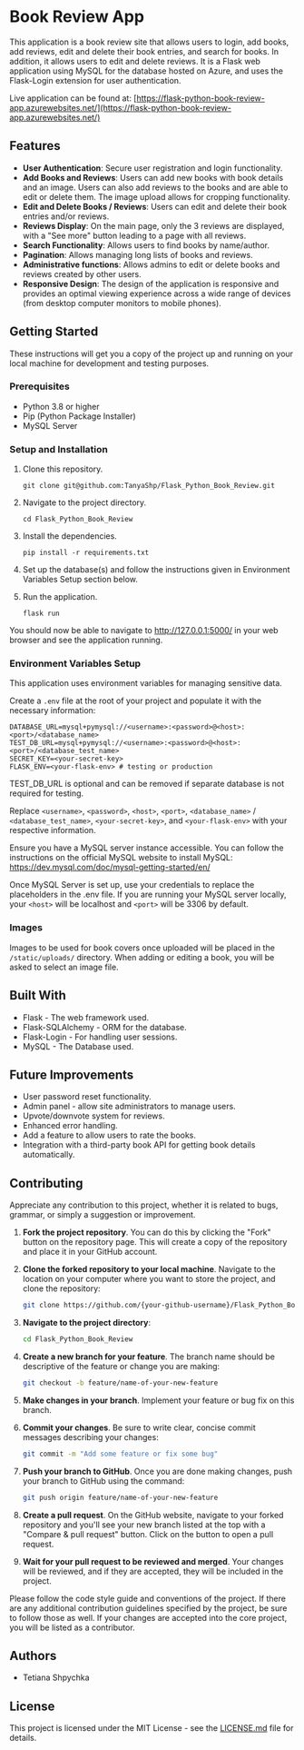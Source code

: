 # Book Review App

This application is a book review site that allows users to login, add books, add reviews, edit and delete their book entries, and search for books. In addition, it allows users to edit and delete reviews. It is a Flask web application using MySQL for the database hosted on Azure, and uses the Flask-Login extension for user authentication.

Live application can be found at: [https://flask-python-book-review-app.azurewebsites.net/](https://flask-python-book-review-app.azurewebsites.net/)

## Features

- **User Authentication**: Secure user registration and login functionality.
- **Add Books and Reviews**: Users can add new books with book details and an image. Users can also add reviews to the books and are able to edit or delete them. The image upload allows for cropping functionality.
- **Edit and Delete Books / Reviews**: Users can edit and delete their book entries and/or reviews.
- **Reviews Display**: On the main page, only the 3 reviews are displayed, with a "See more" button leading to a page with all reviews.
- **Search Functionality**: Allows users to find books by name/author.
- **Pagination**: Allows managing long lists of books and reviews.
- **Administrative functions**: Allows admins to edit or delete books and reviews created by other users.
- **Responsive Design**: The design of the application is responsive and provides an optimal viewing experience across a wide range of devices (from desktop computer monitors to mobile phones).

## Getting Started

These instructions will get you a copy of the project up and running on your local machine for development and testing purposes.

### Prerequisites

- Python 3.8 or higher
- Pip (Python Package Installer)
- MySQL Server

### Setup and Installation

1. Clone this repository.
    ```
    git clone git@github.com:TanyaShp/Flask_Python_Book_Review.git
    ```

2. Navigate to the project directory.
    ```
    cd Flask_Python_Book_Review
    ```

3. Install the dependencies.
    ```
    pip install -r requirements.txt
    ```

4. Set up the database(s) and follow the instructions given in Environment Variables Setup section below.
5. Run the application.
    ```
    flask run
    ```

You should now be able to navigate to http://127.0.0.1:5000/ in your web browser and see the application running.

### Environment Variables Setup

This application uses environment variables for managing sensitive data. 

Create a `.env` file at the root of your project and populate it with the necessary information:

```env
DATABASE_URL=mysql+pymysql://<username>:<password>@<host>:<port>/<database_name>
TEST_DB_URL=mysql+pymysql://<username>:<password>@<host>:<port>/<database_test_name>
SECRET_KEY=<your-secret-key>
FLASK_ENV=<your-flask-env> # testing or production
```

TEST_DB_URL is optional and can be removed if separate database is not required for testing.

Replace `<username>`, `<password>`, `<host>`, `<port>`, `<database_name>` / `<database_test_name>`, `<your-secret-key>`, and `<your-flask-env>` with your respective information.

Ensure you have a MySQL server instance accessible. You can follow the instructions on the official MySQL website to install MySQL: https://dev.mysql.com/doc/mysql-getting-started/en/

Once MySQL Server is set up, use your credentials to replace the placeholders in the .env file. If you are running your MySQL server locally, your `<host>` will be localhost and `<port>` will be 3306 by default.

### Images

Images to be used for book covers once uploaded will be placed in the `/static/uploads/` directory. When adding or editing a book, you will be asked to select an image file. 

## Built With

- Flask - The web framework used.
- Flask-SQLAlchemy - ORM for the database.
- Flask-Login - For handling user sessions.
- MySQL - The Database used.

## Future Improvements

- User password reset functionality.
- Admin panel - allow site administrators to manage users.
- Upvote/downvote system for reviews.
- Enhanced error handling.
- Add a feature to allow users to rate the books.
- Integration with a third-party book API for getting book details automatically.

## Contributing

Appreciate any contribution to this project, whether it is related to bugs, grammar, or simply a suggestion or improvement. 

1. **Fork the project repository**. You can do this by clicking the "Fork" button on the repository page. This will create a copy of the repository and place it in your GitHub account.

2. **Clone the forked repository to your local machine**. Navigate to the location on your computer where you want to store the project, and clone the repository:

    ```bash
    git clone https://github.com/{your-github-username}/Flask_Python_Book_Review.git
    ```

3. **Navigate to the project directory**:

    ```bash
    cd Flask_Python_Book_Review
    ```

4. **Create a new branch for your feature**. The branch name should be descriptive of the feature or change you are making:

    ```bash
    git checkout -b feature/name-of-your-new-feature
    ```

5. **Make changes in your branch**. Implement your feature or bug fix on this branch.

6. **Commit your changes**. Be sure to write clear, concise commit messages describing your changes:

    ```bash
    git commit -m "Add some feature or fix some bug"
    ```

7. **Push your branch to GitHub**. Once you are done making changes, push your branch to GitHub using the command:

    ```bash
    git push origin feature/name-of-your-new-feature
    ```

8. **Create a pull request**. On the GitHub website, navigate to your forked repository and you'll see your new branch listed at the top with a "Compare & pull request" button. Click on the button to open a pull request.

9. **Wait for your pull request to be reviewed and merged**. Your changes will be reviewed, and if they are accepted, they will be included in the project.

Please follow the code style guide and conventions of the project. If there are any additional contribution guidelines specified by the project, be sure to follow those as well. If your changes are accepted into the core project, you will be listed as a contributor.

## Authors

- Tetiana Shpychka

## License

This project is licensed under the MIT License - see the [LICENSE.md](LICENSE.md) file for details.